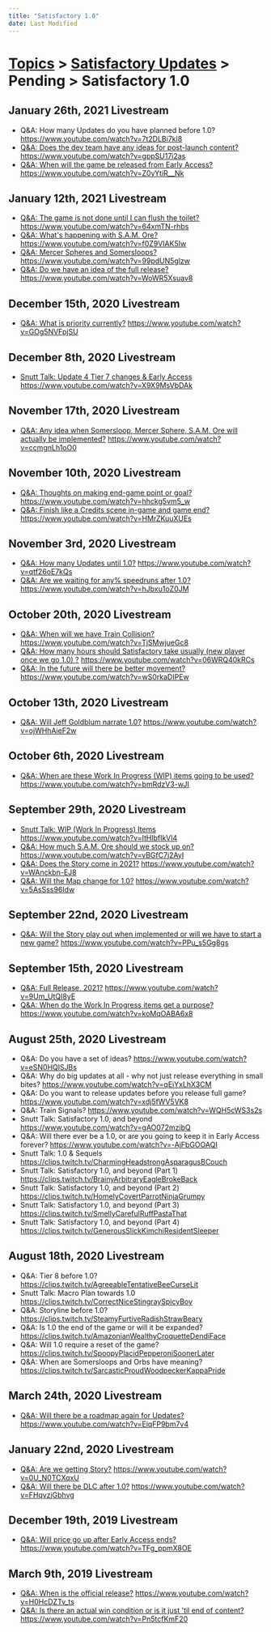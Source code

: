 ```yaml
---
title: "Satisfactory 1.0"
date: Last Modified
---
```

# [Topics](../../../topics.md) > [Satisfactory Updates](../../../topics/satisfactory-updates.md) > Pending > Satisfactory 1.0

## January 26th, 2021 Livestream
* Q&A: How many Updates do you have planned before 1.0? https://www.youtube.com/watch?v=7t2DLBi7kl8
* [Q&A: Does the dev team have any ideas for post-launch content?](../../../transcriptions/yt-gppSU17i2as.md) https://www.youtube.com/watch?v=gppSU17i2as
* [Q&A: When will the game be released from Early Access?](../../../transcriptions/yt-Z0yYtiR__Nk.md) https://www.youtube.com/watch?v=Z0yYtiR__Nk

## January 12th, 2021 Livestream
* [Q&A: The game is not done until I can flush the toilet?](../../../transcriptions/yt-64xmTN-rhbs.md) https://www.youtube.com/watch?v=64xmTN-rhbs
* [Q&A: What's happening with S.A.M. Ore?](../../../transcriptions/yt-f0Z9VIAK5Iw.md) https://www.youtube.com/watch?v=f0Z9VIAK5Iw
* [Q&A: Mercer Spheres and Somersloops?](../../../transcriptions/yt-99pdUN5glzw.md) https://www.youtube.com/watch?v=99pdUN5glzw
* [Q&A: Do we have an idea of the full release?](../../../transcriptions/yt-WoWR5Xsuav8.md) https://www.youtube.com/watch?v=WoWR5Xsuav8

## December 15th, 2020 Livestream
* [Q&A: What is priority currently?](../../../transcriptions/yt-GOg5NVFpjSU.md) https://www.youtube.com/watch?v=GOg5NVFpjSU

## December 8th, 2020 Livestream
* [Snutt Talk: Update 4 Tier 7 changes & Early Access](../../../transcriptions/yt-X9X9MsVbDAk.md) https://www.youtube.com/watch?v=X9X9MsVbDAk

## November 17th, 2020 Livestream
* [Q&A: Any idea when Somersloop, Mercer Sphere, S.A.M. Ore will actually be implemented?](../../../transcriptions/yt-ccmgnLh1oO0.md) https://www.youtube.com/watch?v=ccmgnLh1oO0

## November 10th, 2020 Livestream
* [Q&A: Thoughts on making end-game point or goal?](../../../transcriptions/yt-hhckg5vm5_w.md) https://www.youtube.com/watch?v=hhckg5vm5_w
* [Q&A: Finish like a Credits scene in-game and game end?](../../../transcriptions/yt-HMrZKuuXUEs.md) https://www.youtube.com/watch?v=HMrZKuuXUEs

## November 3rd, 2020 Livestream
* [Q&A: How many Updates until 1.0?](../../../transcriptions/yt-qtf26oE7kQs.md) https://www.youtube.com/watch?v=qtf26oE7kQs
* [Q&A: Are we waiting for any% speedruns after 1.0?](../../../transcriptions/yt-hJbxu1oZ0JM.md) https://www.youtube.com/watch?v=hJbxu1oZ0JM

## October 20th, 2020 Livestream
* [Q&A: When will we have Train Collision?](../../../transcriptions/yt-TjSMwjueGc8.md) https://www.youtube.com/watch?v=TjSMwjueGc8
* [Q&A: How many hours should Satisfactory take usually (new player once we go 1.0) ?](../../../transcriptions/yt-06WRQ40kRCs.md) https://www.youtube.com/watch?v=06WRQ40kRCs
* [Q&A: In the future will there be better movement?](../../../transcriptions/yt-wS0rkaDIPEw.md) https://www.youtube.com/watch?v=wS0rkaDIPEw

## October 13th, 2020 Livestream
* [Q&A: Will Jeff Goldblum narrate 1.0?](../../../transcriptions/yt-ojWHhAieF2w.md) https://www.youtube.com/watch?v=ojWHhAieF2w

## October 6th, 2020 Livestream
* [Q&A: When are these Work In Progress (WIP) items going to be used?](../../../transcriptions/yt-bmRdzV3-wJI.md) https://www.youtube.com/watch?v=bmRdzV3-wJI

## September 29th, 2020 Livestream
* [Snutt Talk: WIP (Work In Progress) Items](../../../transcriptions/yt-ItHlbfIkVl4.md) https://www.youtube.com/watch?v=ItHlbfIkVl4
* [Q&A: How much S.A.M. Ore should we stock up on?](../../../transcriptions/yt-vBGfC7j2AyI.md) https://www.youtube.com/watch?v=vBGfC7j2AyI
* [Q&A: Does the Story come in 2021?](../../../transcriptions/yt-WAnckbn-EJ8.md) https://www.youtube.com/watch?v=WAnckbn-EJ8
* [Q&A: Will the Map change for 1.0?](../../../transcriptions/yt-5AsSss96Idw.md) https://www.youtube.com/watch?v=5AsSss96Idw

## September 22nd, 2020 Livestream
* [Q&A: Will the Story play out when implemented or will we have to start a new game?](../../../transcriptions/yt-PPu_s5Gg8gs.md) https://www.youtube.com/watch?v=PPu_s5Gg8gs

## September 15th, 2020 Livestream
* [Q&A: Full Release, 2021?](../../../transcriptions/yt-9Um_UtQI8yE.md) https://www.youtube.com/watch?v=9Um_UtQI8yE
* [Q&A: When do the Work In Progress items get a purpose?](../../../transcriptions/yt-koMqOABA6x8.md) https://www.youtube.com/watch?v=koMqOABA6x8

## August 25th, 2020 Livestream
* Q&A: Do you have a set of ideas? https://www.youtube.com/watch?v=eSN0HQlSJBs
* Q&A: Why do big updates at all - why not just release everything in small bites? https://www.youtube.com/watch?v=qEiYxLhX3CM
* Q&A: Do you want to release updates before you release full game? https://www.youtube.com/watch?v=xdj5fWV5VK8
* Q&A: Train Signals? https://www.youtube.com/watch?v=WQH5cWS3s2s
* Snutt Talk: Satisfactory 1.0, and beyond https://www.youtube.com/watch?v=gAO072mzibQ
* Q&A: Will there ever be a 1.0, or are you going to keep it in Early Access forever? https://www.youtube.com/watch?v=-AjFbGOOAQI
* Snutt Talk: 1.0 & Sequels https://clips.twitch.tv/CharmingHeadstrongAsparagusBCouch
* Snutt Talk: Satisfactory 1.0, and beyond (Part 1) https://clips.twitch.tv/BrainyArbitraryEagleBrokeBack
* Snutt Talk: Satisfactory 1.0, and beyond (Part 2) https://clips.twitch.tv/HomelyCovertParrotNinjaGrumpy
* Snutt Talk: Satisfactory 1.0, and beyond (Part 3) https://clips.twitch.tv/SmellyCarefulRuffPastaThat
* Snutt Talk: Satisfactory 1.0, and beyond (Part 4) https://clips.twitch.tv/GenerousSlickKimchiResidentSleeper

## August 18th, 2020 Livestream
* Q&A: Tier 8 before 1.0? https://clips.twitch.tv/AgreeableTentativeBeeCurseLit
* Snutt Talk: Macro Plan towards 1.0 https://clips.twitch.tv/CorrectNiceStingraySpicyBoy
* Q&A: Storyline before 1.0? https://clips.twitch.tv/SteamyFurtiveRadishStrawBeary
* Q&A: Is 1.0 the end of the game or will it be expanded? https://clips.twitch.tv/AmazonianWealthyCroquetteDendiFace
* Q&A: Will 1.0 require a reset of the game? https://clips.twitch.tv/SpoopyPlacidPepperoniSoonerLater
* Q&A: When are Somersloops and Orbs have meaning? https://clips.twitch.tv/SarcasticProudWoodpeckerKappaPride

## March 24th, 2020 Livestream
* [Q&A: Will there be a roadmap again for Updates?](../../../transcriptions/yt-EiqFP9bm7v4.md) https://www.youtube.com/watch?v=EiqFP9bm7v4

## January 22nd, 2020 Livestream
* [Q&A: Are we getting Story?](../../../transcriptions/yt-0U_N0TCXqxU.md) https://www.youtube.com/watch?v=0U_N0TCXqxU
* [Q&A: Will there be DLC after 1.0?](../../../transcriptions/yt-FHqvzjGbhvg.md) https://www.youtube.com/watch?v=FHqvzjGbhvg

## December 19th, 2019 Livestream
* [Q&A: Will price go up after Early Access ends?](../../../transcriptions/yt-TFg_ppmX8OE.md) https://www.youtube.com/watch?v=TFg_ppmX8OE

## March 9th, 2019 Livestream
* [Q&A: When is the official release?](../../../transcriptions/yt-H0HcDZTv_ts.md) https://www.youtube.com/watch?v=H0HcDZTv_ts
* [Q&A: Is there an actual win condition or is it just 'til end of content?](../../../transcriptions/yt-Pn5tcfKmF20.md) https://www.youtube.com/watch?v=Pn5tcfKmF20
